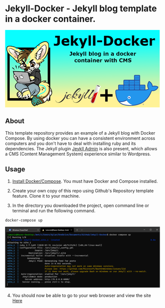 # Jekyll-Docker - Jekyll blog template in a docker container.
![Project-Banner](/readme/project-banner.png)

## About

This template repository provides an example of a Jekyll blog with Docker Compose. By using docker you can have a consistent environment across computers and you don't have to deal with installing ruby and its dependencies. The Jekyll plugin [Jeykll Admin](https://github.com/jekyll/jekyll-admin) is also present, which allows a CMS (Content Management System) experience similar to Wordpress.

## Usage

1. [Install Docker/Compose](https://docs.docker.com/compose/install/). You must have Docker and Compose installed.

2. Create your own copy of this repo using Github's Repository template feature. Clone it to your machine.

3. In the directory you downloaded the project, open command line or terminal and run the following command.

```
docker-compose up
```
![docker compose command](readme/command1.png)

4. You should now be able to go to your web browser and view the site [Here](http://127.0.0.1:4000/)
